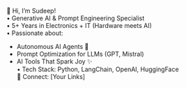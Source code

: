 🚀 Hi, I’m Sudeep!  
• Generative AI & Prompt Engineering Specialist  
• 5+ Years in Electronics + IT (Hardware meets AI)  
• Passionate about:  
  - Autonomous AI Agents 🤖  
  - Prompt Optimization for LLMs (GPT, Mistral)  
  - AI Tools That Spark Joy ✨  
• Tech Stack: Python, LangChain, OpenAI, HuggingFace  
🔗 Connect: [Your Links]  
